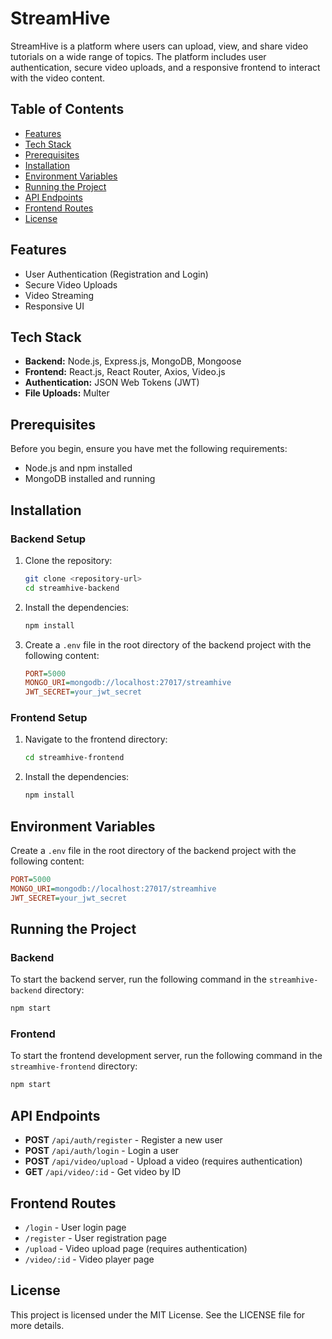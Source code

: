 
# StreamHive

StreamHive is a platform where users can upload, view, and share video tutorials on a wide range of topics. The platform includes user authentication, secure video uploads, and a responsive frontend to interact with the video content.

## Table of Contents
- [Features](#features)
- [Tech Stack](#tech-stack)
- [Prerequisites](#prerequisites)
- [Installation](#installation)
- [Environment Variables](#environment-variables)
- [Running the Project](#running-the-project)
- [API Endpoints](#api-endpoints)
- [Frontend Routes](#frontend-routes)
- [License](#license)

## Features
- User Authentication (Registration and Login)
- Secure Video Uploads
- Video Streaming
- Responsive UI

## Tech Stack
- **Backend:** Node.js, Express.js, MongoDB, Mongoose
- **Frontend:** React.js, React Router, Axios, Video.js
- **Authentication:** JSON Web Tokens (JWT)
- **File Uploads:** Multer

## Prerequisites
Before you begin, ensure you have met the following requirements:
- Node.js and npm installed
- MongoDB installed and running

## Installation

### Backend Setup
1. Clone the repository:
    ```bash
    git clone <repository-url>
    cd streamhive-backend
    ```

2. Install the dependencies:
    ```bash
    npm install
    ```

3. Create a `.env` file in the root directory of the backend project with the following content:
    ```ini
    PORT=5000
    MONGO_URI=mongodb://localhost:27017/streamhive
    JWT_SECRET=your_jwt_secret
    ```

### Frontend Setup
1. Navigate to the frontend directory:
    ```bash
    cd streamhive-frontend
    ```

2. Install the dependencies:
    ```bash
    npm install
    ```

## Environment Variables
Create a `.env` file in the root directory of the backend project with the following content:
```ini
PORT=5000
MONGO_URI=mongodb://localhost:27017/streamhive
JWT_SECRET=your_jwt_secret
```

## Running the Project

### Backend
To start the backend server, run the following command in the `streamhive-backend` directory:
```bash
npm start
```

### Frontend
To start the frontend development server, run the following command in the `streamhive-frontend` directory:
```bash
npm start
```

## API Endpoints
- **POST** `/api/auth/register` - Register a new user
- **POST** `/api/auth/login` - Login a user
- **POST** `/api/video/upload` - Upload a video (requires authentication)
- **GET** `/api/video/:id` - Get video by ID

## Frontend Routes
- `/login` - User login page
- `/register` - User registration page
- `/upload` - Video upload page (requires authentication)
- `/video/:id` - Video player page

## License
This project is licensed under the MIT License. See the LICENSE file for more details.
